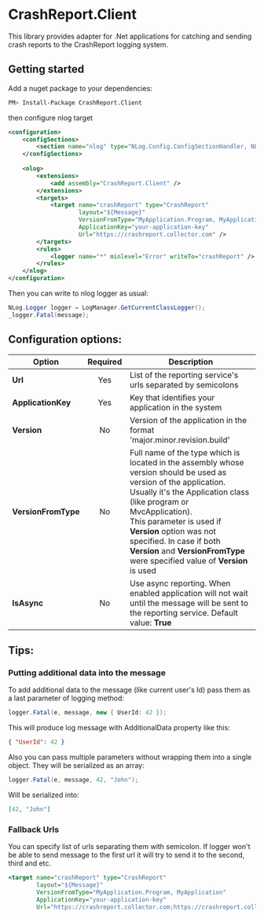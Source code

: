 # CrashReport.Client
This library provides adapter for .Net applications for catching and sending crash reports to the CrashReport logging system.

## Getting started
Add a nuget package to your dependencies:
```bash
PM> Install-Package CrashReport.Client
```
then configure nlog target
```xml
<configuration>
	<configSections>
		<section name="nlog" type="NLog.Config.ConfigSectionHandler, NLog"/>
	</configSections>
	
	<nlog>
		<extensions>
			<add assembly="CrashReport.Client" />
		</extensions>
		<targets>
            <target name="crashReport" type="CrashReport"
					layout="${Message}"
					VersionFromType="MyApplication.Program, MyApplication"
					ApplicationKey="your-application-key"
					Url="https://crashreport.collector.com" />
		</targets>
		<rules>
			<logger name="*" minlevel="Error" writeTo="crashReport" />
		</rules>
	</nlog>
</configuration>
```
Then you can write to nlog logger as usual:
```cs
NLog.Logger logger = LogManager.GetCurrentClassLogger();
_logger.Fatal(message);
```

## Configuration options:
|Option     |Required   |Description                                            |
|-----------|:---------:|-----------                                            |
|**Url**                |Yes        |List of the reporting service's urls separated by semicolons           |
|**ApplicationKey**     |Yes        |Key that identifies your application in the system                     |
|**Version**            |No         |Version of the application in the format 'major.minor.revision.build'  |
|**VersionFromType**    |No         |Full name of the type which is located in the assembly whose version should be used as version of the application. Usually it's the Application class (like program or MvcApplication). <br>This parameter is used if **Version** option was not specified. In case if both **Version** and **VersionFromType** were specified value of **Version** is used|
|**IsAsync**            |No         |Use async reporting. When enabled application will not wait until the message will be sent to the reporting service. Default value: **True**   |

## Tips:
### Putting additional data into the message
To add additional data to the message (like current user's Id) pass them as a last parameter of logging method:
```c#
logger.Fatal(e, message, new { UserId: 42 });
```
This will produce log message with AdditionalData property like this:
```json
{ "UserId": 42 }
```
Also you can pass multiple parameters without wrapping them into a single object. They will be serialized as an array:
```c#
logger.Fatal(e, message, 42, "John");
```
Will be serialized into:
```json
[42, "John"]
```

### Fallback Urls
You can specify list of urls separating them with semicolon. If logger won't be able to send message to the first url it will try to send it to the second, third and etc.
```xml
<target name="crashReport" type="CrashReport"
		layout="${Message}"
		VersionFromType="MyApplication.Program, MyApplication"
		ApplicationKey="your-application-key"
		Url="https://crashreport.collector.com;https://crashreport.collector2.com;https://crashreport.collector3.com" />
```
